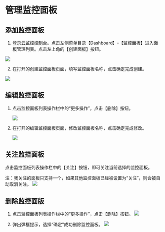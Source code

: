 # 管理监控面板

## 添加监控面板

1. 登录[云监控控制台](https://cms-console.jdcloud.com/overview)。点击左侧菜单目录【Dashboard】-【监控面板】进入面板管理列表。点击左上角的【创建面板】按钮。

![](../../img/dashbaord_list.png)

2. 在打开的创建监控面板页面，填写监控面板名称，点击确定完成创建。

![](../../img/dashbaord_create.png)

## 编辑监控面板

1. 点击监控面板列表操作栏中的“更多操作”，点击【删除】按钮。

   ![](../../img/dashbaord_update.png)

2. 在打开的编辑监控面板页面，修改监控面板名称，点击确定完成修改。

   ![](../../img/dashbaord_update_1.png)

## 关注监控面板

点击监控面板列表操作栏中的【关注】按钮，即可关注当前选择的监控面板。  

注：我关注的面板只支持一个，如果其他监控面板已经被设置为“关注”，则会被自动取消关注。
![](../../img/dashbaord_focus.png)

## 删除监控面版

1. 点击监控面板列表操作栏中的“更多操作”，点击【删除】按钮。
   ![](../../img/dashbaord_delete.png)

2. 弹出弹框提示，选择“确定”成功删除监控面板。
   ![](../../img/dashbaord_delete_1.png)
